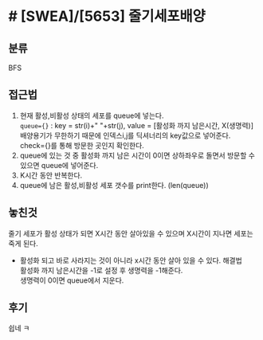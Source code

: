 # # [SWEA]/[5653] 줄기세포배양

## 분류
BFS

## 접근법
1. 현재 활성,비활성 상태의 세포를 queue에 넣는다.<br>
`queue={}` : key = str(i)+" "+str(j),  value = [활성화 까지 남은시간, X(생명력)]
배양용기가 무한하기 때문에 인덱스i,j를 딕셔너리의 key값으로 넣어준다.<br>
check={}를 통해 방문한 곳인지 확인한다.<Br>
2. queue에 있는 것 중 활성화 까지 남은 시간이 0이면 상하좌우로 돌면서 방문할 수 있으면 queue에 넣어준다.
3. K시간 동안 반복한다.
4. queue에 남은 활성,비활성 세포 갯수를 print한다. (len(queue))


## 놓친것
줄기 세포가 활성 상태가 되면 X시간 동안 살아있을 수 있으며 X시간이 지나면 세포는 죽게 된다.<br>
- 활성화 되고 바로 사라지는 것이 아니라 x시간 동안 살아 있을 수 있다.
해결법<br>
활성화 까지 남은시간을 -1로 설정 후 생명력을 -1해준다. <br>
생명력이 0이면 queue에서 지운다.<br>

## 후기
쉽네 ㅋ